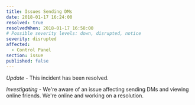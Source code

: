 ```yaml
---
title: Issues Sending DMs
date: 2018-01-17 16:24:00
resolved: true
resolvedWhen: 2018-01-17 16:58:00
# Possible severity levels: down, disrupted, notice
severity: disrupted
affected:
  - Control Panel
section: issue
published: false
---
```


*Update* - This incident has been resolved.

*Investigating* - We're aware of an issue affecting sending DMs and viewing online friends. We're online and working on a resolution.
